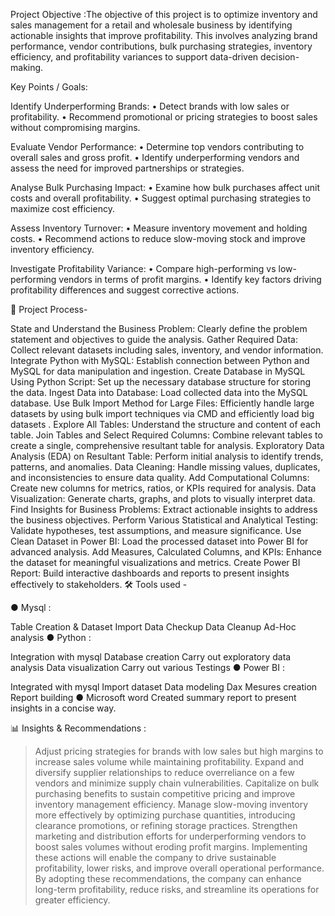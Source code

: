 Project Objective :The objective of this project is to optimize inventory and sales management for a retail and wholesale business by identifying actionable insights that improve profitability. This involves analyzing brand performance, vendor contributions, bulk purchasing strategies, inventory efficiency, and profitability variances to support data-driven decision-making.

Key Points / Goals:

Identify Underperforming Brands: 
• Detect brands with low sales or profitability. 
• Recommend promotional or pricing strategies to boost sales without compromising margins.

Evaluate Vendor Performance: 
• Determine top vendors contributing to overall sales and gross profit. 
• Identify underperforming vendors and assess the need for improved partnerships or strategies.

Analyse Bulk Purchasing Impact: 
• Examine how bulk purchases affect unit costs and overall profitability. 
• Suggest optimal purchasing strategies to maximize cost efficiency.

Assess Inventory Turnover: 
• Measure inventory movement and holding costs. 
• Recommend actions to reduce slow-moving stock and improve inventory efficiency.

Investigate Profitability Variance:
• Compare high-performing vs low-performing vendors in terms of profit margins. 
• Identify key factors driving profitability differences and suggest corrective actions.


🔧 Project Process-

State and Understand the Business Problem: Clearly define the problem statement and objectives to guide the analysis.
Gather Required Data: Collect relevant datasets including sales, inventory, and vendor information.
Integrate Python with MySQL: Establish connection between Python and MySQL for data manipulation and ingestion.
Create Database in MySQL Using Python Script: Set up the necessary database structure for storing the data.
Ingest Data into Database: Load collected data into the MySQL database.
Use Bulk Import Method for Large Files: Efficiently handle large datasets by using bulk import techniques via CMD and efficiently load big datasets .
Explore All Tables: Understand the structure and content of each table.
Join Tables and Select Required Columns: Combine relevant tables to create a single, comprehensive resultant table for analysis.
Exploratory Data Analysis (EDA) on Resultant Table: Perform initial analysis to identify trends, patterns, and anomalies.
Data Cleaning: Handle missing values, duplicates, and inconsistencies to ensure data quality.
Add Computational Columns: Create new columns for metrics, ratios, or KPIs required for analysis.
Data Visualization: Generate charts, graphs, and plots to visually interpret data.
Find Insights for Business Problems: Extract actionable insights to address the business objectives.
Perform Various Statistical and Analytical Testing: Validate hypotheses, test assumptions, and measure significance.
Use Clean Dataset in Power BI: Load the processed dataset into Power BI for advanced analysis.
Add Measures, Calculated Columns, and KPIs: Enhance the dataset for meaningful visualizations and metrics.
Create Power BI Report: Build interactive dashboards and reports to present insights effectively to stakeholders.
🛠️ Tools used -

● Mysql :

Table Creation & Dataset Import
Data Checkup
Data Cleanup
Ad-Hoc analysis
● Python :

Integration with mysql
Database creation
Carry out exploratory data analysis
Data visualization
Carry out various Testings
● Power BI :

Integrated with mysql
Import dataset
Data modeling
Dax
Mesures creation
Report building
● Microsoft word Created summary report to present insights in a concise way.

📊 Insights & Recommendations :

>Adjust pricing strategies for brands with low sales but high margins to increase sales volume while maintaining profitability.
>Expand and diversify supplier relationships to reduce overreliance on a few vendors and minimize supply chain vulnerabilities.
>Capitalize on bulk purchasing benefits to sustain competitive pricing and improve inventory management efficiency.
>Manage slow-moving inventory more effectively by optimizing purchase quantities, introducing clearance promotions, or refining storage practices.
>Strengthen marketing and distribution efforts for underperforming vendors to boost sales volumes without eroding profit margins.
>Implementing these actions will enable the company to drive sustainable profitability, lower risks, and improve overall operational performance.
>By adopting these recommendations, the company can enhance long-term profitability, reduce risks, and streamline its operations for greater efficiency.
